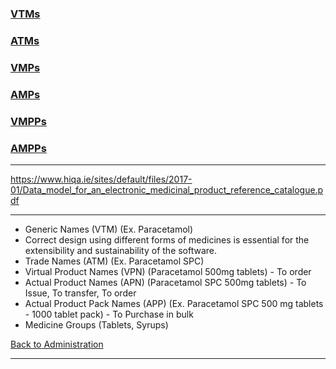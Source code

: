 
### [VTMs](https://github.com/hmislk/hmis/wiki/Virtual-Therapeutic-Moieties-(VTMs))
### [ATMs]()

### [VMPs]()
### [AMPs]()

### [VMPPs]()
### [AMPPs]()



***
https://www.hiqa.ie/sites/default/files/2017-01/Data_model_for_an_electronic_medicinal_product_reference_catalogue.pdf
***





* Generic Names (VTM) (Ex. Paracetamol)
* Correct design using different forms of medicines is essential for the extensibility and sustainability of the software.
* Trade Names (ATM) (Ex. Paracetamol SPC)
* Virtual Product Names (VPN) (Paracetamol 500mg tablets) - To order
* Actual Product Names (APN) (Paracetamol SPC 500mg tablets) - To Issue, To transfer, To order
* Actual Product Pack Names (APP) (Ex. Paracetamol SPC 500 mg tablets - 1000 tablet pack) - To Purchase in bulk
* Medicine Groups (Tablets, Syrups)



[Back to Administration](https://github.com/hmislk/hmis/wiki/Pharmacy-Administration)
***
